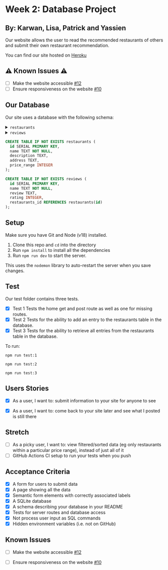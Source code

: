 # Week 2: Database Project 

## By: Karwan, Lisa, Patrick and Yassien

Our website allows the user to read the recommended restaurants of others and submit their own restaurant recommendation.

You can find our site hosted on [Heroku](https://fac25-restaurants.herokuapp.com/)

## ⚠️ Known Issues ⚠️

- [ ]  Make the website accessible [#12](https://github.com/fac25/lisa-karwan-patrick-yassien-database/issues/12)
- [ ]  Ensure responsiveness on the website [#10](https://github.com/fac25/lisa-karwan-patrick-yassien-database/issues/10)

## Our Database

Our site uses a database with the following schema:
<details>
<summary><code>restaurants</code></summary>


| column            | type    | constraints                        |
| ----------------- | ------- | ---------------------------------- |
| id                | integer | primary key autoincrement          |
| name              | text    | not null                           |
| description       | integer |  |
| address           | text    |                                    |
| price_range       | integer |                                    |


</details>

<details>
<summary><code>reviews</code></summary>

| column      | type    | constraints               |
| ----------- | ------- | ------------------------- |
| id          | integer | primary key autoincrement |
| name        | text    |   not null                       |
| review | text    |                           |
  | rating | integer    |                           |
  | restaurants_id |     |   references restaurants(id)                         |

  </details>

```sql
CREATE TABLE IF NOT EXISTS restaurants (
  id SERIAL PRIMARY KEY,
  name TEXT NOT NULL,
  description TEXT,
  address TEXT,
  price_range INTEGER
);

CREATE TABLE IF NOT EXISTS reviews (
  id SERIAL PRIMARY KEY,
  name TEXT NOT NULL,
  review TEXT,
  rating INTEGER,
  restaurants_id REFERENCES restaurants(id)
);
```

## Setup

Make sure you have Git and Node (v18) installed.

1. Clone this repo and `cd` into the directory
2. Run `npm install` to install all the dependencies
3. Run `npm run dev` to start the server.  


This uses the `nodemon` library to auto-restart the server when you save changes.

## Test

Our test folder contains three tests.

- [x] Test 1 Tests the home get and post route as well as one for missing routes.
- [x] Test 2 Tests for the ability to add an entry to the restaurants table in the database.
- [x] Test 3 Tests for the ability to retrieve all entries from the restaurants table in the database.

To run:

`npm run test:1`

`npm run test:2`

`npm run test:3`

## Users Stories

- [x] As a user, I want to: submit information to your site for anyone to see

- [x] As a user, I want to: come back to your site later and see what I posted is still there

## Stretch

- [ ] As a picky user, I want to:  view filtered/sorted data (eg only restaurants within a particular price range), instead of just all of it
- [ ] GitHub Actions CI setup to run your tests when you push

## Acceptance Criteria

- [x] A form for users to submit data
- [x] A page showing all the data
- [x] Semantic form elements with correctly associated labels
- [x] A SQLite database
- [x] A schema describing your database in your README
- [x] Tests for server routes and database access
- [x] Not process user input as SQL commands
- [x] Hidden environment variables (i.e. not on GitHub)

## Known Issues

- [ ]  Make the website accessible [#12](https://github.com/fac25/lisa-karwan-patrick-yassien-database/issues/12)
- [ ]  Ensure responsiveness on the website [#10](https://github.com/fac25/lisa-karwan-patrick-yassien-database/issues/10)


